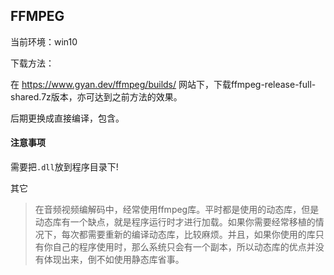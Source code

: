 ## FFMPEG

当前环境：win10

下载方法：

在 https://www.gyan.dev/ffmpeg/builds/ 网站下，下载ffmpeg-release-full-shared.7z版本，亦可达到之前方法的效果。

后期更换成直接编译，包含。

#### 注意事项

需要把`.dll`放到程序目录下!

其它

 > 在音频视频编解码中，经常使用ffmpeg库。平时都是使用的动态库，但是动态库有一个缺点，就是程序运行时才进行加载。如果你需要经常移植的情况下，每次都需要重新的编译动态库，比较麻烦。并且，如果你使用的库只有你自己的程序使用时，那么系统只会有一个副本，所以动态库的优点并没有体现出来，倒不如使用静态库省事。
